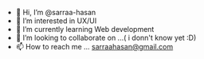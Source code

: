 - 👋 Hi, I’m @sarraa-hasan
- 👀 I’m interested in UX/UI
- 🌱 I’m currently learning Web development
- 💞️ I’m looking to collaborate on ...( i donn't know yet :D)
- 📫 How to reach me ... sarraahasan@gmail.com

<!---
sarraa-hasan/sarraa-hasan is a ✨ special ✨ repository because its `README.md` (this file) appears on your GitHub profile.
You can click the Preview link to take a look at your changes.
--->
